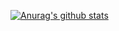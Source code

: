 [![Anurag's github stats](https://github-readme-stats.vercel.app/api?username=Duankaiwen&count_private=true&include_all_commits=true&show_icons=true&theme=radical)](https://github.com/anuraghazra/github-readme-stats)

